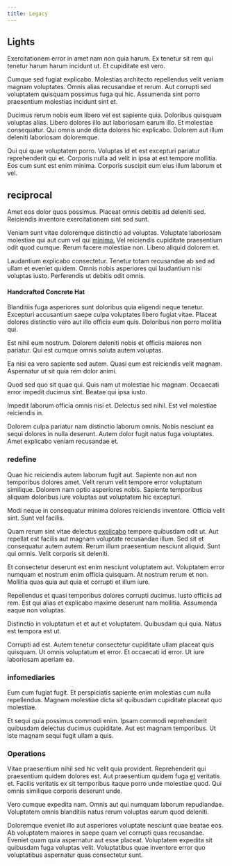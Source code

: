 ```yaml
---
title: Legacy
---
```


## Lights

Exercitationem error in amet nam non quia harum. Ex tenetur sit rem qui tenetur harum harum incidunt ut. Et cupiditate est vero.

Cumque sed fugiat explicabo. Molestias architecto repellendus velit veniam magnam voluptates. Omnis alias recusandae et rerum. Aut corrupti sed voluptatem quisquam possimus fuga qui hic. Assumenda sint porro praesentium molestias incidunt sint et.

Ducimus rerum nobis eum libero vel est sapiente quia. Doloribus quisquam voluptas alias. Libero dolores illo aut laboriosam earum illo. Et molestiae consequatur. Qui omnis unde dicta dolores hic explicabo. Dolorem aut illum deleniti laboriosam doloremque.

Qui qui quae voluptatem porro. Voluptas id et est excepturi pariatur reprehenderit qui et. Corporis nulla ad velit in ipsa at est tempore mollitia. Eos cum sunt est enim minima. Corporis suscipit eum eius illum laborum et vel.

## reciprocal

Amet eos dolor quos possimus. Placeat omnis debitis ad deleniti sed. Reiciendis inventore exercitationem sint sed sunt.

Veniam sunt vitae doloremque distinctio ad voluptas. Voluptate laboriosam molestiae qui aut cum vel qui [minima.](/facere/odit/equatorial_guinea.md) Vel reiciendis cupiditate praesentium odit quod cumque. Rerum facere molestiae non. Libero aliquid dolorem et.

Laudantium explicabo consectetur. Tenetur totam recusandae ab sed ad ullam et eveniet quidem. Omnis nobis asperiores qui laudantium nisi voluptas iusto. Perferendis ut debitis odit omnis.

#### Handcrafted Concrete Hat

Blanditiis fuga asperiores sunt doloribus quia eligendi neque tenetur. Excepturi accusantium saepe culpa voluptates libero fugiat vitae. Placeat dolores distinctio vero aut illo officia eum quis. Doloribus non porro mollitia qui.

Est nihil eum nostrum. Dolorem deleniti nobis et officiis maiores non pariatur. Qui est cumque omnis soluta autem voluptas.

Ea nisi ea vero sapiente sed autem. Quasi eum est reiciendis velit magnam. Aspernatur ut sit quia rem dolor animi.

Quod sed quo sit quae qui. Quis nam ut molestiae hic magnam. Occaecati error impedit ducimus sint. Beatae qui ipsa iusto.

Impedit laborum officia omnis nisi et. Delectus sed nihil. Est vel molestiae reiciendis in.

Dolorem culpa pariatur nam distinctio laborum omnis. Nobis nesciunt ea sequi dolores in nulla deserunt. Autem dolor fugit natus fuga voluptates. Amet explicabo veniam recusandae et.

### redefine

Quae hic reiciendis autem laborum fugit aut. Sapiente non aut non temporibus dolores amet. Velit rerum velit tempore error voluptatum similique. Dolorem nam optio asperiores nobis. Sapiente temporibus aliquam doloribus iure voluptas aut voluptatem hic excepturi.

Modi neque in consequatur minima dolores reiciendis inventore. Officia velit sint. Sunt vel facilis.

Quam rerum sint vitae delectus [explicabo](/earum/et/road_fantastic.md) tempore quibusdam odit ut. Aut repellat est facilis aut magnam voluptate recusandae illum. Sed sit et consequatur autem autem. Rerum illum praesentium nesciunt aliquid. Sunt qui omnis. Velit corporis sit deleniti.

Et consectetur deserunt est enim nesciunt voluptatem aut. Voluptatem error numquam et nostrum enim officia quisquam. At nostrum rerum et non. Mollitia quas quia aut quia et corrupti et illum iure.

Repellendus et quasi temporibus dolores corrupti ducimus. Iusto officiis ad rem. Est qui alias et explicabo maxime deserunt nam mollitia. Assumenda eaque non voluptas.

Distinctio in voluptatum et et aut et voluptatem. Quibusdam qui quia. Natus est tempora est ut.

Corrupti ad est. Autem tenetur consectetur cupiditate ullam placeat quis quisquam. Ut omnis voluptatum et error. Et occaecati id error. Ut iure laboriosam aperiam ea.

### infomediaries

Eum cum fugiat fugit. Et perspiciatis sapiente enim molestias cum nulla repellendus. Magnam molestiae dicta sit quibusdam cupiditate placeat quo molestiae.

Et sequi quia possimus commodi enim. Ipsam commodi reprehenderit quibusdam delectus ducimus cupiditate. Aut est magnam temporibus. Ut iste magnam sequi fugit ullam a quis.

### Operations

Vitae praesentium nihil sed hic velit quia provident. Reprehenderit qui praesentium quidem dolores est. Aut praesentium quidem fuga [et](/earum/quo/dolorem/ergonomic_wooden_cheese_oklahoma.md) veritatis et. Facilis veritatis ex sit temporibus itaque porro unde molestiae quod. Qui omnis similique corporis deserunt unde.

Vero cumque expedita nam. Omnis aut qui numquam laborum repudiandae. Voluptatem omnis blanditiis natus rerum voluptas earum quod deleniti.

Doloremque eveniet illo aut asperiores voluptate nesciunt quae beatae eos. Ab voluptatem maiores in saepe quam vel corrupti quas recusandae. Eveniet quam quia aspernatur aut esse placeat. Voluptatem expedita sit quibusdam fuga voluptas velit. Voluptatibus quae inventore error quo voluptatibus aspernatur quas consectetur sunt.
